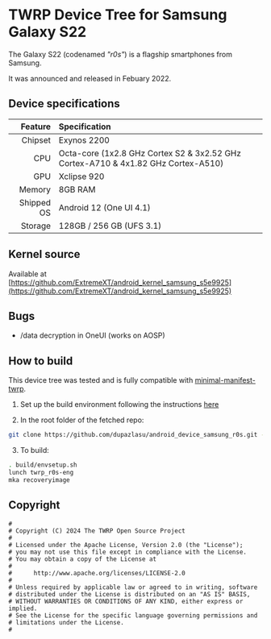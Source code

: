 # TWRP Device Tree for Samsung Galaxy S22

The Galaxy S22 (codenamed _"r0s"_) is a flagship smartphones from Samsung.

It was announced and released in Febuary 2022.

## Device specifications

| Feature                      | Specification                                                                      |
| ---------------------------: | :----------------------------------------------------------------------------------|
| Chipset                      | Exynos 2200                                                                        |
| CPU                          | Octa-core (1x2.8 GHz Cortex S2 & 3x2.52 GHz Cortex-A710 & 4x1.82 GHz Cortex-A510)  |
| GPU                          | Xclipse 920                                                                        |
| Memory                       | 8GB RAM                                                                            |
| Shipped OS                   | Android 12 (One UI 4.1)                                                            |
| Storage                      | 128GB  / 256 GB (UFS 3.1)                                                          |

## Kernel source 

Available at [https://github.com/ExtremeXT/android_kernel_samsung_s5e9925](https://github.com/ExtremeXT/android_kernel_samsung_s5e9925)

## Bugs

- /data decryption in OneUI (works on AOSP)

## How to build

This device tree was tested and is fully compatible with [minimal-manifest-twrp](https://github.com/minimal-manifest-twrp/platform_manifest_twrp_aosp).

1. Set up the build environment following the instructions [here](https://github.com/minimal-manifest-twrp/platform_manifest_twrp_aosp/blob/twrp-12.1/README.md#getting-started)

2. In the root folder of the fetched repo:

```bash
git clone https://github.com/dupazlasu/android_device_samsung_r0s.git -b android-12.1
```

3. To build:

```bash
. build/envsetup.sh
lunch twrp_r0s-eng
mka recoveryimage
```

## Copyright

```
#
# Copyright (C) 2024 The TWRP Open Source Project
#
# Licensed under the Apache License, Version 2.0 (the "License");
# you may not use this file except in compliance with the License.
# You may obtain a copy of the License at
#
#      http://www.apache.org/licenses/LICENSE-2.0
#
# Unless required by applicable law or agreed to in writing, software
# distributed under the License is distributed on an "AS IS" BASIS,
# WITHOUT WARRANTIES OR CONDITIONS OF ANY KIND, either express or implied.
# See the License for the specific language governing permissions and
# limitations under the License.
#
```